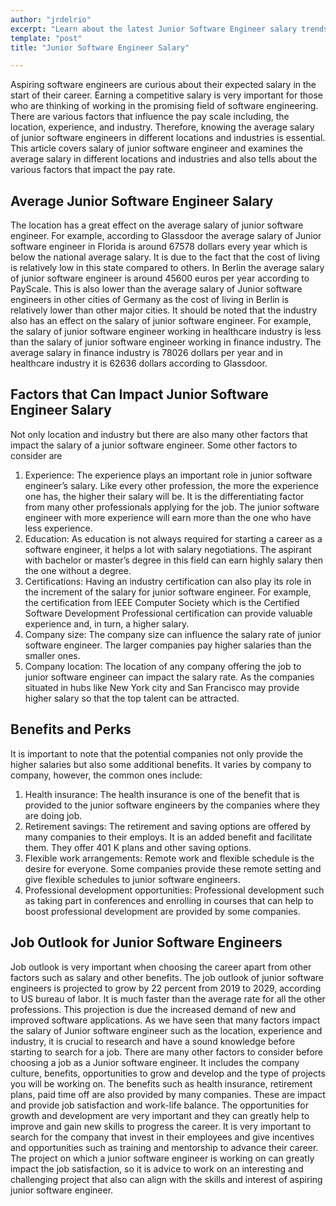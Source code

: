 ```yaml
---
author: "jrdelrio"
excerpt: "Learn about the latest Junior Software Engineer salary trends and how to negotiate your pay. Read our comprehensive guide for insights and tips."
template: "post"
title: "Junior Software Engineer Salary"

---
```


Aspiring software engineers are curious about their expected salary in the start of their career. Earning a competitive salary is very important for those who are thinking of working in the promising field of software engineering. There are various factors that influence the pay scale including, the location, experience, and industry. Therefore, knowing the average salary of junior software engineers in different locations and industries is essential. This article covers salary of junior software engineer and examines the average salary in different locations and industries and also tells about the various factors that impact the pay rate. 

## Average Junior Software Engineer Salary

The location has a great effect on the average salary of junior software engineer. For example, according to Glassdoor the average salary of Junior software engineer in Florida is around 67578 dollars every year which is below the national average salary. It is due to the fact that the cost of living is relatively low in this state compared to others. In Berlin the average salary of junior software engineer is around 45600 euros per year according to PayScale. This is also lower than the average salary of Junior software engineers in other cities of Germany as the cost of living in Berlin is relatively lower than other major cities. 
It should be noted that the industry also has an effect on the salary of junior software engineer. For example, the salary of junior software engineer working in healthcare industry is less than the salary of junior software engineer working in finance industry. The average salary in finance industry is 78026 dollars per year and in healthcare industry it is 62636 dollars according to Glassdoor.  

## Factors that Can Impact Junior Software Engineer Salary

Not only location and industry but there are also many other factors that impact the salary of a junior software engineer. Some other factors to consider are 
1.	Experience: The experience plays an important role in junior software engineer’s salary. Like every other profession, the more the experience one has, the higher their salary will be. It is the differentiating factor from many other professionals applying for the job. The junior software engineer with more experience will earn more than the one who have less experience. 
2.	Education: As education is not always required for starting a career as a software engineer, it helps a lot with salary negotiations. The aspirant with bachelor or master’s degree in this field can earn highly salary then the one without a degree. 
3.	Certifications: Having an industry certification can also play its role in the increment of the salary for junior software engineer. For example, the certification from IEEE Computer Society which is the Certified Software Development Professional certification can provide valuable experience and, in turn, a higher salary.
4.	Company size: The company size can influence the salary rate of junior software engineer. The larger companies pay higher salaries than the smaller ones. 
5.	Company location: The location of any company offering the job to junior software engineer can impact the salary rate. As the companies situated in hubs like New York city and San Francisco may provide higher salary so that the top talent can be attracted. 

## Benefits and Perks

It is important to note that the potential companies not only provide the higher salaries but also some additional benefits. It varies by company to company, however, the common ones include:
1.	Health insurance: The health insurance is one of the benefit that is provided to the junior software engineers by the companies where they are doing job. 
2.	Retirement savings: The retirement and saving options are offered by many companies to their employs. It is an added benefit and facilitate them. They offer 401 K plans and other saving options. 
3.	Flexible work arrangements: Remote work and flexible schedule is the desire for everyone. Some companies provide these remote setting and give flexible schedules to junior software engineers. 
4.	Professional development opportunities: Professional development such as taking part in conferences and enrolling in courses that can help to boost professional development are provided by some companies. 

## Job Outlook for Junior Software Engineers

Job outlook is very important when choosing the career apart from other factors such as salary and other benefits. The job outlook of junior software engineers is projected to grow by 22 percent from 2019 to 2029, according to US bureau of labor. It is much faster than the average rate for all the other professions. This projection is due the increased demand of new and improved software applications. 
As we have seen that many factors impact the salary of Junior software engineer such as the location, experience and industry, it is crucial to research and have a sound knowledge before starting to search for a job. 
There are many other factors to consider before choosing a job as a Junior software engineer. It includes the company culture, benefits, opportunities to grow and develop and the type of projects you will be working on. 
The benefits such as health insurance, retirement plans, paid time off are also provided by many companies. These are impact and provide job satisfaction and work-life balance. 
The opportunities for growth and development are very important and they can greatly help to improve and gain new skills to progress the career. It is very important to search for the company that invest in their employees and give incentives and opportunities such as training and mentorship to advance their career. The project on which a junior software engineer is working on can greatly impact the job satisfaction, so it is advice to work on an interesting and challenging project that also can align with the skills and interest of aspiring junior software engineer. 


